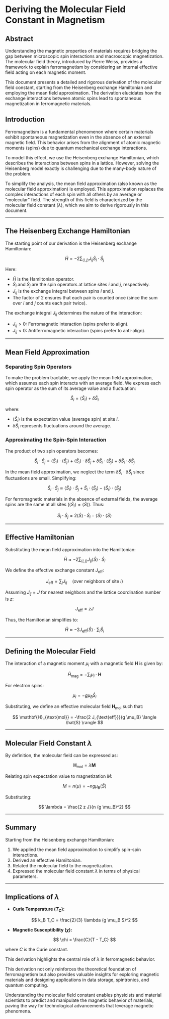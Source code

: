 
# Deriving the Molecular Field Constant in Magnetism

## Abstract

Understanding the magnetic properties of materials requires bridging the gap between microscopic spin interactions and macroscopic magnetization. The molecular field theory, introduced by Pierre Weiss, provides a framework to explain ferromagnetism by considering an internal effective field acting on each magnetic moment. 

This document presents a detailed and rigorous derivation of the molecular field constant, starting from the Heisenberg exchange Hamiltonian and employing the mean field approximation. The derivation elucidates how the exchange interactions between atomic spins lead to spontaneous magnetization in ferromagnetic materials.

## Introduction

Ferromagnetism is a fundamental phenomenon where certain materials exhibit spontaneous magnetization even in the absence of an external magnetic field. This behavior arises from the alignment of atomic magnetic moments (spins) due to quantum mechanical exchange interactions. 

To model this effect, we use the Heisenberg exchange Hamiltonian, which describes the interactions between spins in a lattice. However, solving the Heisenberg model exactly is challenging due to the many-body nature of the problem.

To simplify the analysis, the mean field approximation (also known as the molecular field approximation) is employed. This approximation replaces the complex interactions of each spin with all others by an average or "molecular" field. The strength of this field is characterized by the molecular field constant ($\lambda$), which we aim to derive rigorously in this document.

---

## The Heisenberg Exchange Hamiltonian

The starting point of our derivation is the Heisenberg exchange Hamiltonian:

$$
\hat{H} = -2 \sum_{\langle i,j \rangle} J_{ij} \hat{S}_i \cdot \hat{S}_j
$$

Here:
- $\hat{H}$ is the Hamiltonian operator.
- $\hat{S}_i$ and $\hat{S}_j$ are the spin operators at lattice sites $i$ and $j$, respectively.
- $J_{ij}$ is the exchange integral between spins $i$ and $j$.
- The factor of 2 ensures that each pair is counted once (since the sum over $i$ and $j$ counts each pair twice).

The exchange integral $J_{ij}$ determines the nature of the interaction:
- $J_{ij} > 0$: Ferromagnetic interaction (spins prefer to align).
- $J_{ij} < 0$: Antiferromagnetic interaction (spins prefer to anti-align).

---

## Mean Field Approximation

### Separating Spin Operators

To make the problem tractable, we apply the mean field approximation, which assumes each spin interacts with an average field. We express each spin operator as the sum of its average value and a fluctuation:

$$
\hat{S}_i = \langle \hat{S}_i \rangle + \delta \hat{S}_i
$$

where:
- $\langle \hat{S}_i \rangle$ is the expectation value (average spin) at site $i$.
- $\delta \hat{S}_i$ represents fluctuations around the average.

### Approximating the Spin-Spin Interaction

The product of two spin operators becomes:

$$
\hat{S}_i \cdot \hat{S}_j = \langle \hat{S}_i \rangle \cdot \langle \hat{S}_j \rangle + \langle \hat{S}_i \rangle \cdot \delta \hat{S}_j + \delta \hat{S}_i \cdot \langle \hat{S}_j \rangle + \delta \hat{S}_i \cdot \delta \hat{S}_j
$$

In the mean field approximation, we neglect the term $\delta \hat{S}_i \cdot \delta \hat{S}_j$ since fluctuations are small. Simplifying:

$$
\hat{S}_i \cdot \hat{S}_j \approx \langle \hat{S}_i \rangle \cdot \hat{S}_j + \hat{S}_i \cdot \langle \hat{S}_j \rangle - \langle \hat{S}_i \rangle \cdot \langle \hat{S}_j \rangle
$$

For ferromagnetic materials in the absence of external fields, the average spins are the same at all sites ($\langle \hat{S}_i \rangle = \langle \hat{S} \rangle$). Thus:

$$
\hat{S}_i \cdot \hat{S}_j \approx 2 \langle \hat{S} \rangle \cdot \hat{S}_i - \langle \hat{S} \rangle \cdot \langle \hat{S} \rangle
$$

---

## Effective Hamiltonian

Substituting the mean field approximation into the Hamiltonian:

$$
\hat{H} \approx -2 \sum_{\langle i,j \rangle} J_{ij} \langle \hat{S} \rangle \cdot \hat{S}_i
$$

We define the effective exchange constant $J_{\text{eff}}$:

$$
J_{\text{eff}} = \sum_j J_{ij} \quad (\text{over neighbors of site } i)
$$

Assuming $J_{ij} = J$ for nearest neighbors and the lattice coordination number is $z$:

$$
J_{\text{eff}} = zJ
$$

Thus, the Hamiltonian simplifies to:

$$
\hat{H} \approx -2 J_{\text{eff}} \langle \hat{S} \rangle \cdot \sum_i \hat{S}_i
$$

---

## Defining the Molecular Field

The interaction of a magnetic moment $\mu_i$ with a magnetic field $\mathbf{H}$ is given by:

$$
\hat{H}_{\text{mag}} = -\sum_i \mu_i \cdot \mathbf{H}
$$

For electron spins:

$$
\mu_i = -g \mu_B \hat{S}_i
$$

Substituting, we define an effective molecular field $\mathbf{H}_{\text{mol}}$ such that:

$$
\mathbf{H}_{\text{mol}} = -\frac{2 J_{\text{eff}}}{g \mu_B} \langle \hat{S} \rangle
$$

---

## Molecular Field Constant $\lambda$

By definition, the molecular field can be expressed as:

$$
\mathbf{H}_{\text{mol}} = \lambda \mathbf{M}
$$

Relating spin expectation value to magnetization $M$:

$$
M = n \langle \mu \rangle = -n g \mu_B \langle \hat{S} \rangle
$$

Substituting:

$$
\lambda = \frac{2 z J}{n (g \mu_B)^2}
$$

---

## Summary

Starting from the Heisenberg exchange Hamiltonian:
1. We applied the mean field approximation to simplify spin-spin interactions.
2. Derived an effective Hamiltonian.
3. Related the molecular field to the magnetization.
4. Expressed the molecular field constant $\lambda$ in terms of physical parameters.

---

## Implications of $\lambda$

- **Curie Temperature ($T_C$):**

$$
k_B T_C = \frac{2}{3} \lambda (g \mu_B S)^2
$$

- **Magnetic Susceptibility ($\chi$):**

$$
\chi = \frac{C}{T - T_C}
$$

where $C$ is the Curie constant.

This derivation highlights the central role of $\lambda$ in ferromagnetic behavior.

This derivation not only reinforces the theoretical foundation of ferromagnetism but also provides valuable insights for exploring magnetic materials and designing applications in data storage, spintronics, and quantum computing.

Understanding the molecular field constant enables physicists and material scientists to predict and manipulate the magnetic behavior of materials, paving the way for technological advancements that leverage magnetic phenomena.
